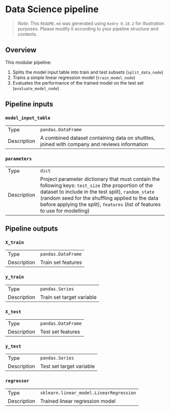 # Data Science pipeline

> *Note:* This `README.md` was generated using `Kedro 0.18.2` for illustration purposes. Please modify it according to your pipeline structure and contents.

## Overview

This modular pipeline:
1. Splits the model input table into train and test subsets (`split_data_node`)
2. Trains a simple linear regression model (`train_model_node`)
3. Evaluates the performance of the trained model on the test set (`evaluate_model_node`)

## Pipeline inputs

### `model_input_table`

|      |                    |
| ---- | ------------------ |
| Type | `pandas.DataFrame` |
| Description | A combined dataset containing data on shuttles, joined with company and reviews information |

### `parameters`

|      |                    |
| ---- | ------------------ |
| Type | `dict` |
| Description | Project parameter dictionary that must contain the following keys: `test_size` (the proportion of the dataset to include in the test split), `random_state` (random seed for the shuffling applied to the data before applying the split), `features` (list of features to use for modelling) |


## Pipeline outputs

### `X_train`

|      |                    |
| ---- | ------------------ |
| Type | `pandas.DataFrame` |
| Description | Train set features |

### `y_train`

|      |                    |
| ---- | ------------------ |
| Type | `pandas.Series` |
| Description | Train set target variable |

### `X_test`

|      |                    |
| ---- | ------------------ |
| Type | `pandas.DataFrame` |
| Description | Test set features |

### `y_test`

|      |                    |
| ---- | ------------------ |
| Type | `pandas.Series` |
| Description | Test set target variable |

### `regressor`

|      |                    |
| ---- | ------------------ |
| Type | `sklearn.linear_model.LinearRegression` |
| Description | Trained linear regression model |
